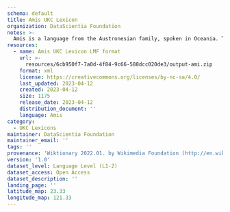 ```yaml
---
schema: default
title: Amis UKC Lexicon
organization: DataScientia Foundation
notes: >-
  Amis is a language from the Austronesian family, spoken in Oceania. The UKC Lexicon of Amis is represented as a lexico-semantic network. It consists of words, word senses, synsets, as well as sense-level and synset-level relationships.
resources:
  - name: Amis UKC Lexicon LMF format
    url: >-
      resources/6cb950f7-7a0d-4f84-9c66-588dcc020de3/output-ami.zip
    format: xml
    license: https://creativecommons.org/licenses/by-nc-sa/4.0/
    last_updated: 2023-04-12
    created: 2023-04-12
    size: 1175
    release_date: 2023-04-12
    distribution_document: ''
    language: Amis
category:
  - UKC Lexicons
maintainer: DataScientia Foundation
maintainer_email: ''
tags: ''
provenance: 'Wiktionary 2022.01. by Wikimedia Foundation (http://en.wiktionary.org); CogNet 2.1 by Khuyagbaatar Batsuren, National University of Mongolia (http://cognet.ukc.disi.unitn.it); Princeton WordNet 2.1 by Princeton University (https://wordnet.princeton.edu)'
version: '1.0'
dataset_level: Language Level (L1-2)
dataset_access: Open Access
dataset_description: ''
landing_page: ''
latitude_map: 23.33
longitude_map: 121.33
---
```

